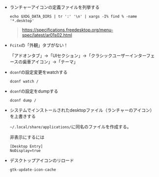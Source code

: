 - ランチャーアイコンの定義ファイルを列挙する

  ```
  echo $XDG_DATA_DIRS | tr ':' '\n' | xargs -I% find % -name '*.desktop'
  ```

  > https://specifications.freedesktop.org/menu-spec/latest/ar01s02.html


- `Fcitx`の「外観」タブがない！

    「アドオンタブ」->「UIセクション」->「クラシックユーザーインターフェースの歯車アイコン」->「テーマ」

- `dconf`の設定変更をwatchする

  ```
  dconf watch /
  ```
  
- `dconf`の設定をdumpする

  ```
  dconf dump /
  ```

- システムでインストールされたdesktopファイル（ランチャーのアイコン）を上書きする

  `~/.local/share/applications/`に同名のファイルを作成する。
  
  非表示にするには
  ```
  [Desktop Entry]
  NoDisplay=true
  ```

- デスクトップアイコンのリロード

  ```
  gtk-update-icon-cache
  ```

